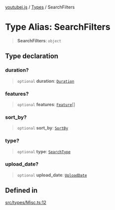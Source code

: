 [youtubei.js](../../../README.md) / [Types](../README.md) / SearchFilters

# Type Alias: SearchFilters

> **SearchFilters**: `object`

## Type declaration

### duration?

> `optional` **duration**: [`Duration`](Duration.md)

### features?

> `optional` **features**: [`Feature`](Feature.md)[]

### sort\_by?

> `optional` **sort\_by**: [`SortBy`](SortBy.md)

### type?

> `optional` **type**: [`SearchType`](SearchType.md)

### upload\_date?

> `optional` **upload\_date**: [`UploadDate`](UploadDate.md)

## Defined in

[src/types/Misc.ts:12](https://github.com/LuanRT/YouTube.js/blob/305a398158a6cac82e6ef288fed4bf1661c89d52/src/types/Misc.ts#L12)
